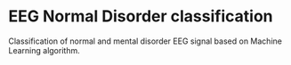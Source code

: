 # EEG Normal Disorder classification
Classification of normal and mental disorder EEG signal based on Machine Learning algorithm.
